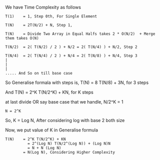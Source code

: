 We have Time Complexity as follows
```
T(1) 	= 1, Step 0th, For Single Element

T(N) 	= 2T(N/2) + N, Step 1, 

T(N) 	= Divide Two Array in Equal Halfs takes 2 * O(N/2)  + Merge them takes O(N)

T(N/2) 	= 2( T(N/2) / 2 ) + N/2 = 2( T(N/4) ) + N/2, Step 2

T(N/4) 	= 2( T(N/4) / 2 ) + N/4 = 2( T(N/8) ) + N/4, Step 3
|
|
|
..... And So on till base case
```

So Generalise formala with steps is, T(N) = 8 T(N/8)  + 3N,  for 3 steps

And T(N) = 2^K T(N/2^K)  + KN, for K steps

at last divide OR say base case that we handle, N/2^K = 1

`N = 2^K`

So, K = Log N, After considering log with base 2 both size

Now, we put value of K in Generalise formula
```
T(N)  	= 2^K T(N/2^K) + KN
	      = 2^(Log N) T(N/2^(Log N)) + (Log N)N 
	      = N + N (Log N) 
      	= N(Log N), Considering Higher Complexity
```
